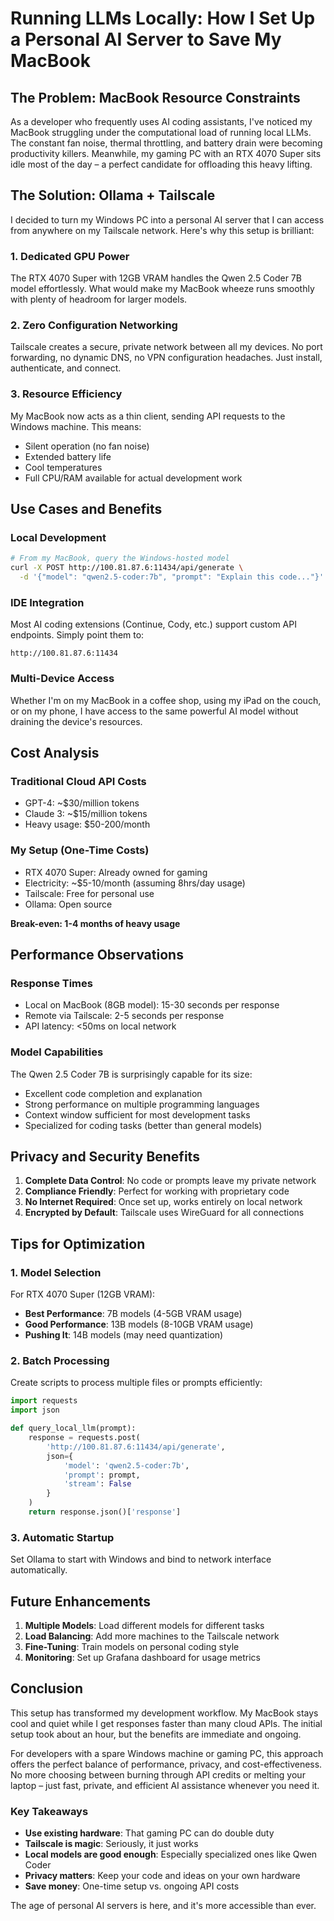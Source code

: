 # Running LLMs Locally: How I Set Up a Personal AI Server to Save My MacBook

## The Problem: MacBook Resource Constraints

As a developer who frequently uses AI coding assistants, I've noticed my MacBook struggling under the computational load of running local LLMs. The constant fan noise, thermal throttling, and battery drain were becoming productivity killers. Meanwhile, my gaming PC with an RTX 4070 Super sits idle most of the day – a perfect candidate for offloading this heavy lifting.

## The Solution: Ollama + Tailscale

I decided to turn my Windows PC into a personal AI server that I can access from anywhere on my Tailscale network. Here's why this setup is brilliant:

### 1. **Dedicated GPU Power**
The RTX 4070 Super with 12GB VRAM handles the Qwen 2.5 Coder 7B model effortlessly. What would make my MacBook wheeze runs smoothly with plenty of headroom for larger models.

### 2. **Zero Configuration Networking**
Tailscale creates a secure, private network between all my devices. No port forwarding, no dynamic DNS, no VPN configuration headaches. Just install, authenticate, and connect.

### 3. **Resource Efficiency**
My MacBook now acts as a thin client, sending API requests to the Windows machine. This means:
- Silent operation (no fan noise)
- Extended battery life
- Cool temperatures
- Full CPU/RAM available for actual development work

## Use Cases and Benefits

### Local Development
```bash
# From my MacBook, query the Windows-hosted model
curl -X POST http://100.81.87.6:11434/api/generate \
  -d '{"model": "qwen2.5-coder:7b", "prompt": "Explain this code..."}'
```

### IDE Integration
Most AI coding extensions (Continue, Cody, etc.) support custom API endpoints. Simply point them to:
```
http://100.81.87.6:11434
```

### Multi-Device Access
Whether I'm on my MacBook in a coffee shop, using my iPad on the couch, or on my phone, I have access to the same powerful AI model without draining the device's resources.

## Cost Analysis

### Traditional Cloud API Costs
- GPT-4: ~$30/million tokens
- Claude 3: ~$15/million tokens
- Heavy usage: $50-200/month

### My Setup (One-Time Costs)
- RTX 4070 Super: Already owned for gaming
- Electricity: ~$5-10/month (assuming 8hrs/day usage)
- Tailscale: Free for personal use
- Ollama: Open source

**Break-even: 1-4 months of heavy usage**

## Performance Observations

### Response Times
- Local on MacBook (8GB model): 15-30 seconds per response
- Remote via Tailscale: 2-5 seconds per response
- API latency: <50ms on local network

### Model Capabilities
The Qwen 2.5 Coder 7B is surprisingly capable for its size:
- Excellent code completion and explanation
- Strong performance on multiple programming languages
- Context window sufficient for most development tasks
- Specialized for coding tasks (better than general models)

## Privacy and Security Benefits

1. **Complete Data Control**: No code or prompts leave my private network
2. **Compliance Friendly**: Perfect for working with proprietary code
3. **No Internet Required**: Once set up, works entirely on local network
4. **Encrypted by Default**: Tailscale uses WireGuard for all connections

## Tips for Optimization

### 1. Model Selection
For RTX 4070 Super (12GB VRAM):
- **Best Performance**: 7B models (4-5GB VRAM usage)
- **Good Performance**: 13B models (8-10GB VRAM usage)
- **Pushing It**: 14B models (may need quantization)

### 2. Batch Processing
Create scripts to process multiple files or prompts efficiently:
```python
import requests
import json

def query_local_llm(prompt):
    response = requests.post(
        'http://100.81.87.6:11434/api/generate',
        json={
            'model': 'qwen2.5-coder:7b',
            'prompt': prompt,
            'stream': False
        }
    )
    return response.json()['response']
```

### 3. Automatic Startup
Set Ollama to start with Windows and bind to network interface automatically.

## Future Enhancements

1. **Multiple Models**: Load different models for different tasks
2. **Load Balancing**: Add more machines to the Tailscale network
3. **Fine-Tuning**: Train models on personal coding style
4. **Monitoring**: Set up Grafana dashboard for usage metrics

## Conclusion

This setup has transformed my development workflow. My MacBook stays cool and quiet while I get responses faster than many cloud APIs. The initial setup took about an hour, but the benefits are immediate and ongoing.

For developers with a spare Windows machine or gaming PC, this approach offers the perfect balance of performance, privacy, and cost-effectiveness. No more choosing between burning through API credits or melting your laptop – just fast, private, and efficient AI assistance whenever you need it.

### Key Takeaways
- **Use existing hardware**: That gaming PC can do double duty
- **Tailscale is magic**: Seriously, it just works
- **Local models are good enough**: Especially specialized ones like Qwen Coder
- **Privacy matters**: Keep your code and ideas on your own hardware
- **Save money**: One-time setup vs. ongoing API costs

The age of personal AI servers is here, and it's more accessible than ever.